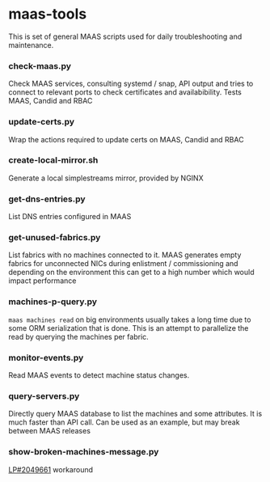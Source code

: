 # maas-tools

This is set of general MAAS scripts used for daily troubleshooting and
maintenance.

### check-maas.py

Check MAAS services, consulting systemd / snap, API output and tries to
connect to relevant ports to check certificates and availabibility. Tests
MAAS, Candid and RBAC

### update-certs.py

Wrap the actions required to update certs on MAAS, Candid and RBAC

### create-local-mirror.sh

Generate a local simplestreams mirror, provided by NGINX

### get-dns-entries.py

List DNS entries configured in MAAS

### get-unused-fabrics.py

List fabrics with no machines connected to it. MAAS generates empty fabrics
for unconnected NICs during enlistment / commissioning and depending on the
environment this can get to a high number which would impact performance

### machines-p-query.py

`maas machines read` on big environments usually takes a long time due to some
ORM serialization that is done. This is an attempt to parallelize the read
by querying the machines per fabric.

### monitor-events.py

Read MAAS events to detect machine status changes.

### query-servers.py

Directly query MAAS database to list the machines and some attributes. It is
much faster than API call. Can be used as an example, but may break between
MAAS releases

### show-broken-machines-message.py

[LP#2049661](https://bugs.launchpad.net/maas/+bug/2049661) workaround



